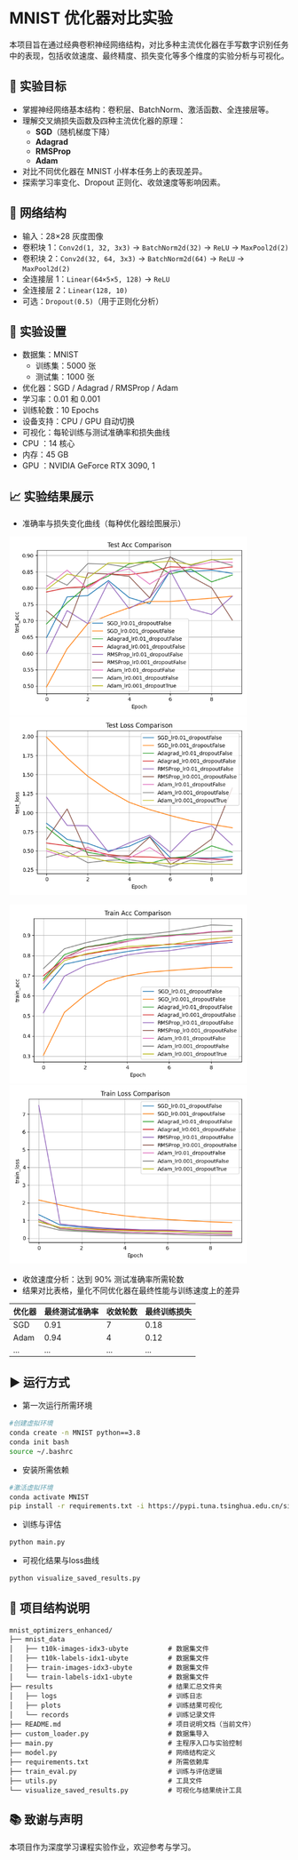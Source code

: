 # MNIST 优化器对比实验

本项目旨在通过经典卷积神经网络结构，对比多种主流优化器在手写数字识别任务中的表现，包括收敛速度、最终精度、损失变化等多个维度的实验分析与可视化。

## 🎯 实验目标

- 掌握神经网络基本结构：卷积层、BatchNorm、激活函数、全连接层等。
- 理解交叉熵损失函数及四种主流优化器的原理：
  - **SGD**（随机梯度下降）
  - **Adagrad**
  - **RMSProp**
  - **Adam**
- 对比不同优化器在 MNIST 小样本任务上的表现差异。
- 探索学习率变化、Dropout 正则化、收敛速度等影响因素。

## 🧠 网络结构

- 输入：28×28 灰度图像
- 卷积块 1：`Conv2d(1, 32, 3x3)` → `BatchNorm2d(32)` → `ReLU` → `MaxPool2d(2)`
- 卷积块 2：`Conv2d(32, 64, 3x3)` → `BatchNorm2d(64)` → `ReLU` → `MaxPool2d(2)`
- 全连接层 1：`Linear(64×5×5, 128)` → `ReLU`
- 全连接层 2：`Linear(128, 10)`
- 可选：`Dropout(0.5)`（用于正则化分析）

## 🧪 实验设置

- 数据集：MNIST
  - 训练集：5000 张
  - 测试集：1000 张
- 优化器：SGD / Adagrad / RMSProp / Adam
- 学习率：0.01 和 0.001
- 训练轮数：10 Epochs
- 设备支持：CPU / GPU 自动切换
- 可视化：每轮训练与测试准确率和损失曲线
- CPU ：14 核心
- 内存：45 GB
- GPU ：NVIDIA GeForce RTX 3090, 1

## 📈 实验结果展示

- 准确率与损失变化曲线（每种优化器绘图展示）

<img src="./results/plots/test_acc_comparison.png" style="zoom:67%;" /> <img src="./results/plots/test_loss_comparison.png" style="zoom:67%;" />

<img src="./results/plots/train_acc_comparison.png" style="zoom:67%;" /><img src="./results/plots/train_loss_comparison.png" style="zoom:67%;" />

- 收敛速度分析：达到 90% 测试准确率所需轮数
- 结果对比表格，量化不同优化器在最终性能与训练速度上的差异

| 优化器        | 最终测试准确率 | 收敛轮数 | 最终训练损失 |
|---------------|----------------|----------|----------------|
| SGD           | 0.91           | 7        | 0.18           |
| Adam          | 0.94           | 4        | 0.12           |
| ...           | ...            | ...      | ...            |

## ▶️ 运行方式

- 第一次运行所需环境

```bash
#创建虚拟环境
conda create -n MNIST python==3.8
conda init bash
source ~/.bashrc
```

- 安装所需依赖

```bash
#激活虚拟环境
conda activate MNIST
pip install -r requirements.txt -i https://pypi.tuna.tsinghua.edu.cn/simple
```

- 训练与评估

```bash
python main.py
```

- 可视化结果与loss曲线

```bash
python visualize_saved_results.py
```

## 📁 项目结构说明

```
mnist_optimizers_enhanced/
├── mnist_data
│   ├── t10k-images-idx3-ubyte          # 数据集文件
│   ├── t10k-labels-idx1-ubyte          # 数据集文件
│   ├── train-images-idx3-ubyte         # 数据集文件
│   └── train-labels-idx1-ubyte         # 数据集文件
├── results                             # 结果汇总文件夹
│   ├── logs                            # 训练日志
│   ├── plots                           # 训练结果可视化                     
│   └── records                         # 训练记录文件
├── README.md                           # 项目说明文档（当前文件）
├── custom_loader.py                    # 数据集导入
├── main.py                             # 主程序入口与实验控制
├── model.py                            # 网络结构定义
├── requirements.txt                    # 所需依赖库
├── train_eval.py                       # 训练与评估逻辑
├── utils.py                            # 工具文件
└── visualize_saved_results.py          # 可视化与结果统计工具
```

## 📚 致谢与声明

本项目作为深度学习课程实验作业，欢迎参考与学习。